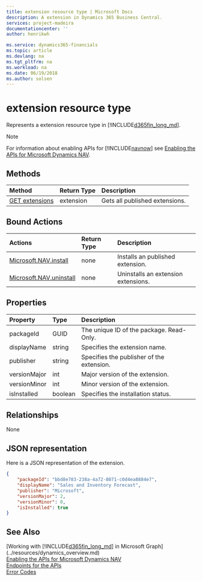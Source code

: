 ```yaml
---
title: extension resource type | Microsoft Docs
description: A extension in Dynamics 365 Business Central.
services: project-madeira
documentationcenter: ''
author: henrikwh

ms.service: dynamics365-financials
ms.topic: article
ms.devlang: na
ms.tgt_pltfrm: na
ms.workload: na
ms.date: 06/19/2018
ms.author: solsen
---
```


# extension resource type

Represents a extension resource type in [!INCLUDE[d365fin_long_md](../../includes/d365fin_long_md.md)]. 

> [!NOTE]  
> For information about enabling APIs for [!INCLUDE[navnow](../../includes/navnow_md.md)] see [Enabling the APIs for Microsoft Dynamics NAV](../../enabling-apis-for-dynamics-nav.md).

## Methods

| Method         | Return Type  |Description|
|:---------------|:-------------|:----------|
|[GET extensions](../api/dynamics_microsoft_automation_extension_get.md)|extension|Gets all published extensions.|

## Bound Actions

| Actions         | Return Type  |Description|
|:---------------|:-------------|:----------|
|[Microsoft.NAV.install](../api/dynamics_microsoft_automation_extension_post.md)|none|Installs an published extension.|
|[Microsoft.NAV.uninstall](../api/dynamics_microsoft_automation_extension_post.md)|none|Uninstalls an extension extensions.|

## Properties

| Property	      | Type |Description                             |
|:----------------|:-----|:---------------------------------------|
|packageId               |GUID  |The unique ID of the package. Read-Only.|
|displayName             |string|Specifies the extension name.                  |
|publisher|string|Specifies the publisher of the extension.                  |
|versionMajor      |int|Major version of the extension.     |
|versionMinor      |int|Minor version of the extension.     |
|isInstalled|boolean|Specifies the installation status.|

## Relationships
None

## JSON representation
Here is a JSON representation of the extension.

```json
{
    "packageId": "bbd8e783-238a-4a72-8071-c0d4ea8884e7",
    "displayName": "Sales and Inventory Forecast",
    "publisher": "Microsoft",
    "versionMajor": 2,
    "versionMinor": 0,
    "isInstalled": true
}

```

## See Also
[Working with [!INCLUDE[d365fin_long_md](../../includes/d365fin_long_md.md)] in Microsoft Graph](../resources/dynamics_overview.md)  
[Enabling the APIs for Microsoft Dynamics NAV](../../enabling-apis-for-dynamics-nav.md)  
[Endpoints for the APIs](../../endpoints-apis-for-dynamics.md)  
[Error Codes](../dynamics_error_codes.md)  
 
